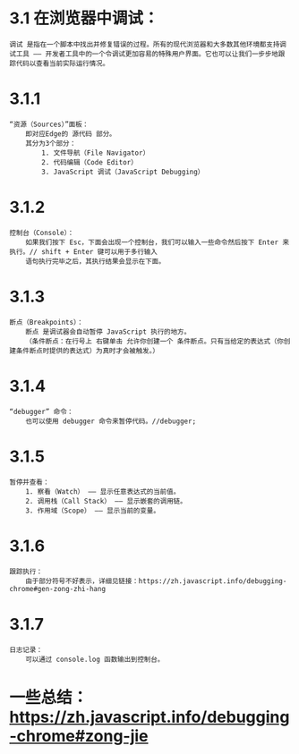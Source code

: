 # 3.1 在浏览器中调试：
    调试 是指在一个脚本中找出并修复错误的过程。所有的现代浏览器和大多数其他环境都支持调试工具 —— 开发者工具中的一个令调试更加容易的特殊用户界面。它也可以让我们一步步地跟踪代码以查看当前实际运行情况。
# 3.1.1 
    “资源（Sources）”面板：
        即对应Edge的 源代码 部分。
        其分为3个部分：
            1. 文件导航（File Navigator）
            2. 代码编辑（Code Editor） 
            3. JavaScript 调试（JavaScript Debugging）
# 3.1.2 
    控制台（Console）：
        如果我们按下 Esc，下面会出现一个控制台，我们可以输入一些命令然后按下 Enter 来执行。// shift + Enter 键可以用于多行输入
        语句执行完毕之后，其执行结果会显示在下面。
# 3.1.3
    断点（Breakpoints）：
        断点 是调试器会自动暂停 JavaScript 执行的地方。
        （条件断点：在行号上 右键单击 允许你创建一个 条件断点。只有当给定的表达式（你创建条件断点时提供的表达式）为真时才会被触发。）
# 3.1.4
    “debugger” 命令：
        也可以使用 debugger 命令来暂停代码。//debugger;
# 3.1.5
    暂停并查看：
        1. 察看（Watch） —— 显示任意表达式的当前值。
        2. 调用栈（Call Stack） —— 显示嵌套的调用链。
        3. 作用域（Scope） —— 显示当前的变量。
# 3.1.6
    跟踪执行：  
        由于部分符号不好表示，详细见链接：https://zh.javascript.info/debugging-chrome#gen-zong-zhi-hang
# 3.1.7
    日志记录：
        可以通过 console.log 函数输出到控制台。
# 一些总结： https://zh.javascript.info/debugging-chrome#zong-jie